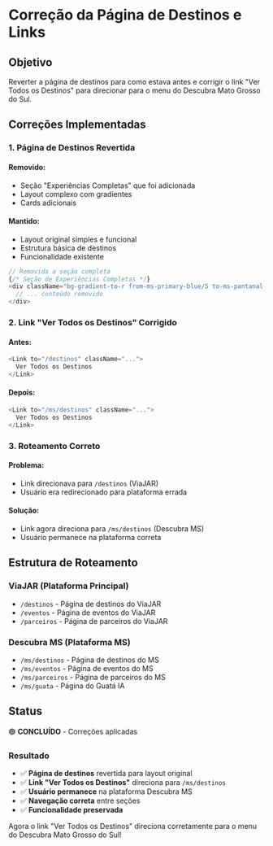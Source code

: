 # Correção da Página de Destinos e Links

## Objetivo

Reverter a página de destinos para como estava antes e corrigir o link "Ver Todos os Destinos" para direcionar para o menu do Descubra Mato Grosso do Sul.

## Correções Implementadas

### 1. **Página de Destinos Revertida**

#### Removido:
- Seção "Experiências Completas" que foi adicionada
- Layout complexo com gradientes
- Cards adicionais

#### Mantido:
- Layout original simples e funcional
- Estrutura básica de destinos
- Funcionalidade existente

```typescript
// Removida a seção completa
{/* Seção de Experiências Completas */}
<div className="bg-gradient-to-r from-ms-primary-blue/5 to-ms-pantanal-green/5 py-16 mt-12">
  // ... conteúdo removido
</div>
```

### 2. **Link "Ver Todos os Destinos" Corrigido**

#### Antes:
```typescript
<Link to="/destinos" className="...">
  Ver Todos os Destinos
</Link>
```

#### Depois:
```typescript
<Link to="/ms/destinos" className="...">
  Ver Todos os Destinos
</Link>
```

### 3. **Roteamento Correto**

#### Problema:
- Link direcionava para `/destinos` (ViaJAR)
- Usuário era redirecionado para plataforma errada

#### Solução:
- Link agora direciona para `/ms/destinos` (Descubra MS)
- Usuário permanece na plataforma correta

## Estrutura de Roteamento

### ViaJAR (Plataforma Principal)
- `/destinos` - Página de destinos do ViaJAR
- `/eventos` - Página de eventos do ViaJAR
- `/parceiros` - Página de parceiros do ViaJAR

### Descubra MS (Plataforma MS)
- `/ms/destinos` - Página de destinos do MS
- `/ms/eventos` - Página de eventos do MS
- `/ms/parceiros` - Página de parceiros do MS
- `/ms/guata` - Página do Guatá IA

## Status

🟢 **CONCLUÍDO** - Correções aplicadas

### Resultado
- ✅ **Página de destinos** revertida para layout original
- ✅ **Link "Ver Todos os Destinos"** direciona para `/ms/destinos`
- ✅ **Usuário permanece** na plataforma Descubra MS
- ✅ **Navegação correta** entre seções
- ✅ **Funcionalidade preservada**

Agora o link "Ver Todos os Destinos" direciona corretamente para o menu do Descubra Mato Grosso do Sul!




